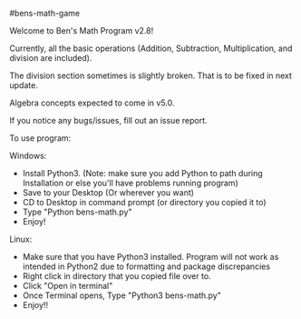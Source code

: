 #bens-math-game

Welcome to Ben's Math Program v2.8!

Currently, all the basic operations (Addition, Subtraction, Multiplication, and division are included).

The division section sometimes is slightly broken. That is to be fixed in next update.

Algebra concepts expected to come in v5.0.

If you notice any bugs/issues, fill out an issue report.



To use program:

Windows:
- Install Python3. (Note: make sure you add Python to path during Installation or else you'll have problems running program)
- Save to your Desktop (Or wherever you want)
- CD to Desktop in command prompt (or directory you copied it to)
- Type "Python bens-math.py"
- Enjoy!

Linux:
- Make sure that you have Python3 installed. Program will not work as intended in Python2 due to formatting and package discrepancies
- Right click in directory that you copied file over to.
- Click "Open in terminal"
- Once Terminal opens, Type "Python3 bens-math.py"
- Enjoy!!
